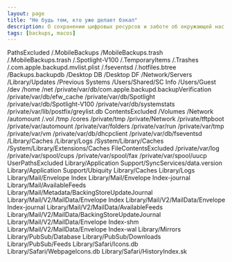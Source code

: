 ```yaml
---
layout: page
title: "Не будь тем, кто уже делает бэкап"
description: О сохранении цифровых ресурсов и заботе об окружающей нас информационной среде
tags: [backups, macos]
---
```




<?xml version="1.0" encoding="UTF-8"?>
<!DOCTYPE plist PUBLIC "-//Apple Computer//DTD PLIST 1.0//EN" "http://www.apple.com/DTDs/PropertyList-1.0.dtd">
<plist version="1.0">
<dict>
	<!-- paths we do not want to include in a system backup -->
	<key>PathsExcluded</key>
	<array>
		<string>/.MobileBackups</string>
		<string>/MobileBackups.trash</string>
		<string>/.MobileBackups.trash</string>
		<string>/.Spotlight-V100</string>
		<string>/.TemporaryItems</string>
		<string>/.Trashes</string>
		<string>/.com.apple.backupd.mvlist.plist</string>
		<string>/.fseventsd</string>
		<string>/.hotfiles.btree</string>
		<string>/Backups.backupdb</string>
		<string>/Desktop DB</string>
		<string>/Desktop DF</string>
		<string>/Network/Servers</string>
		<string>/Library/Updates</string>
		<string>/Previous Systems</string>
		<string>/Users/Shared/SC Info</string>
		<string>/Users/Guest</string>
		<string>/dev</string>
		<string>/home</string>
		<string>/net</string>
		<string>/private/var/db/com.apple.backupd.backupVerification</string>
		<string>/private/var/db/efw_cache</string>
		<string>/private/var/db/Spotlight</string>			<!-- old tiger location of the Spotlight db -->
		<string>/private/var/db/Spotlight-V100</string>		<!-- old tiger location of the Spotlight db -->
		<string>/private/var/db/systemstats</string>
		<string>/private/var/lib/postfix/greylist.db</string>
	</array>
	<!-- paths where we need to capture top level folder to restore disk structure, but don't want to backup any contents -->
	<key>ContentsExcluded</key>
	<array>
		<string>/Volumes</string>
		<string>/Network</string>
		<string>/automount</string>
		<string>/.vol</string>
		<string>/tmp</string>
		<string>/cores</string>
		<string>/private/tmp</string>
		<string>/private/Network</string>
		<string>/private/tftpboot</string>
		<string>/private/var/automount</string>
		<string>/private/var/folders</string>
		<string>/private/var/run</string>
		<string>/private/var/tmp</string>
		<string>/private/var/vm</string>
		<string>/private/var/db/dhcpclient</string>
		<string>/private/var/db/fseventsd</string>
		<string>/Library/Caches</string>
		<string>/Library/Logs</string>
		<string>/System/Library/Caches</string>
		<string>/System/Library/Extensions/Caches</string>
	</array>
	<!-- paths where we need to capture entire subtree folder layout to restore disk structure, but don't want to backup contained files -->
	<key>FileContentsExcluded</key>
	<array>
		<string>/private/var/log</string>
		<string>/private/var/spool/cups</string>
		<string>/private/var/spool/fax</string>
		<string>/private/var/spool/uucp</string>
	</array>
	<!-- standard user paths we want to skip for each user (subpath relative to root of home directory) -->
	<key>UserPathsExcluded</key>
	<array>
		<string>Library/Application Support/SyncServices/data.version</string>
		<string>Library/Application Support/Ubiquity</string>
		<string>Library/Caches</string>
		<string>Library/Logs</string>
		<string>Library/Mail/Envelope Index</string>
		<string>Library/Mail/Envelope Index-journal</string>
		<string>Library/Mail/AvailableFeeds</string>
		<string>Library/Mail/Metadata/BackingStoreUpdateJournal</string>
		<string>Library/Mail/V2/MailData/Envelope Index</string>
		<string>Library/Mail/V2/MailData/Envelope Index-journal</string>
		<string>Library/Mail/V2/MailData/AvailableFeeds</string>
		<string>Library/Mail/V2/MailData/BackingStoreUpdateJournal</string>
		<string>Library/Mail/V2/MailData/Envelope Index-shm</string>
		<string>Library/Mail/V2/MailData/Envelope Index-wal</string>
		<string>Library/Mirrors</string>
		<string>Library/PubSub/Database</string>
		<string>Library/PubSub/Downloads</string>
		<string>Library/PubSub/Feeds</string>
		<string>Library/Safari/Icons.db</string>
		<string>Library/Safari/WebpageIcons.db</string>
		<string>Library/Safari/HistoryIndex.sk</string>
	</array>
</dict>
</plist>
